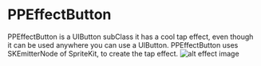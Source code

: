 # PPEffectButton
PPEffectButton is a UIButton subClass it has a cool tap effect, even though it can be used anywhere you can use a UIButton.
PPEffectButton uses SKEmitterNode of SpriteKit, to create the tap effect.
![alt effect image](https://github.com/HIkaruSato/PPEffectButton/blob/master/images/PPEffectButton.gif)